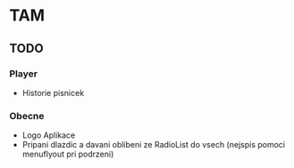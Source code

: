 # TAM

## TODO

### Player
* Historie pisnicek 

### Obecne

* Logo Aplikace
* Pripani dlazdic a davani oblibeni ze RadioList do vsech (nejspis pomoci menuflyout pri podrzeni)
